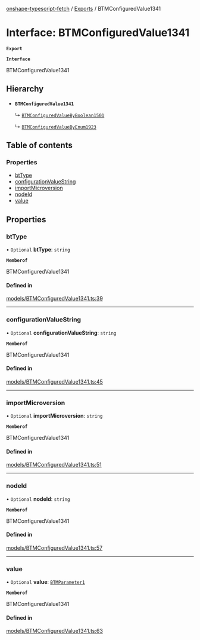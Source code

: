 [onshape-typescript-fetch](../README.md) / [Exports](../modules.md) / BTMConfiguredValue1341

# Interface: BTMConfiguredValue1341

**`Export`**

**`Interface`**

BTMConfiguredValue1341

## Hierarchy

- **`BTMConfiguredValue1341`**

  ↳ [`BTMConfiguredValueByBoolean1501`](BTMConfiguredValueByBoolean1501.md)

  ↳ [`BTMConfiguredValueByEnum1923`](BTMConfiguredValueByEnum1923.md)

## Table of contents

### Properties

- [btType](BTMConfiguredValue1341.md#bttype)
- [configurationValueString](BTMConfiguredValue1341.md#configurationvaluestring)
- [importMicroversion](BTMConfiguredValue1341.md#importmicroversion)
- [nodeId](BTMConfiguredValue1341.md#nodeid)
- [value](BTMConfiguredValue1341.md#value)

## Properties

### btType

• `Optional` **btType**: `string`

**`Memberof`**

BTMConfiguredValue1341

#### Defined in

[models/BTMConfiguredValue1341.ts:39](https://github.com/toebes/onshape-typescript-fetch/blob/3e11ae1/models/BTMConfiguredValue1341.ts#L39)

___

### configurationValueString

• `Optional` **configurationValueString**: `string`

**`Memberof`**

BTMConfiguredValue1341

#### Defined in

[models/BTMConfiguredValue1341.ts:45](https://github.com/toebes/onshape-typescript-fetch/blob/3e11ae1/models/BTMConfiguredValue1341.ts#L45)

___

### importMicroversion

• `Optional` **importMicroversion**: `string`

**`Memberof`**

BTMConfiguredValue1341

#### Defined in

[models/BTMConfiguredValue1341.ts:51](https://github.com/toebes/onshape-typescript-fetch/blob/3e11ae1/models/BTMConfiguredValue1341.ts#L51)

___

### nodeId

• `Optional` **nodeId**: `string`

**`Memberof`**

BTMConfiguredValue1341

#### Defined in

[models/BTMConfiguredValue1341.ts:57](https://github.com/toebes/onshape-typescript-fetch/blob/3e11ae1/models/BTMConfiguredValue1341.ts#L57)

___

### value

• `Optional` **value**: [`BTMParameter1`](BTMParameter1.md)

**`Memberof`**

BTMConfiguredValue1341

#### Defined in

[models/BTMConfiguredValue1341.ts:63](https://github.com/toebes/onshape-typescript-fetch/blob/3e11ae1/models/BTMConfiguredValue1341.ts#L63)

